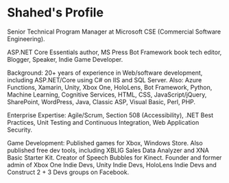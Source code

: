 # Shahed's Profile

Senior Technical Program Manager at Microsoft CSE (Commercial Software Engineering). 

ASP.NET Core Essentials author, MS Press Bot Framework book tech editor, Blogger, Speaker, Indie Game Developer.

Background: 20+ years of experience in Web/software development, including ASP.NET/Core using C# on IIS and SQL Server. Also: Azure Functions, Xamarin, Unity, Xbox One, HoloLens, Bot Framework, Python, Machine Learning, Cognitive Services, HTML, CSS, JavaScript/jQuery, SharePoint, WordPress, Java, Classic ASP, Visual Basic, Perl, PHP. 

Enterprise Expertise: Agile/Scrum, Section 508 (Accessibility), .NET Best Practices, Unit Testing and Continuous Integration, Web Application Security.

Game Development: Published games for Xbox, Windows Store. Also published free dev tools, including XBLIG Sales Data Analyzer and XNA Basic Starter Kit. Creator of Speech Bubbles for Kinect. Founder and former admin of Xbox One Indie Devs, Unity Indie Devs, HoloLens Indie Devs and Construct 2 + 3 Devs groups on Facebook.

